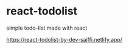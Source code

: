 # react-todolist
simple todo-list made with react

https://react-todolist-by-dev-saiffi.netlify.app/
